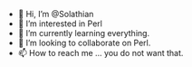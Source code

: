 - 👋 Hi, I’m @Solathian
- 👀 I’m interested in Perl
- 🌱 I’m currently learning everything.
- 💞️ I’m looking to collaborate on Perl.
- 📫 How to reach me ...  you do not want that.


